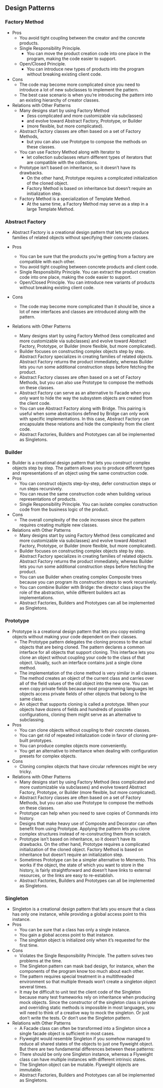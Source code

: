 ## Design Patterns

### Factory Method 
- Pros 
    - You avoid tight coupling between the creator and the concrete products.
    - Single Responsibility Principle. 
        - You can move the product creation code into one place in the program, making the code easier to support.
    - Open/Closed Principle. 
        - You can introduce new types of products into the program without breaking existing client code.
- Cons 
    - The code may become more complicated since you need to introduce a lot of new subclasses to implement the pattern. 
    - The best case scenario is when you’re introducing the pattern into an existing hierarchy of creator classes.
- Relations with Other Patterns
    - Many designs start by using Factory Method 
        - (less complicated and more customizable via subclasses) 
        - and evolve toward Abstract Factory, Prototype, or Builder 
        - (more flexible, but more complicated).
    - Abstract Factory classes are often based on a set of Factory Methods, 
        - but you can also use Prototype to compose the methods on these classes.
    - You can use Factory Method along with Iterator to 
        - let collection subclasses return different types of iterators that are compatible with the collections.
    - Prototype isn’t based on inheritance, so it doesn’t have its drawbacks. 
        - On the other hand, Prototype requires a complicated initialization of the cloned object. 
        - Factory Method is based on inheritance but doesn’t require an initialization step.
    - Factory Method is a specialization of Template Method. 
        - At the same time, a Factory Method may serve as a step in a large Template Method.    

### Abstract Factory
- Abstract Factory is a creational design pattern that lets you produce families of related objects without specifying their concrete classes.
- Pros
    - You can be sure that the products you’re getting from a factory are compatible with each other.
    - You avoid tight coupling between concrete products and client code.
    - Single Responsibility Principle. You can extract the product creation code into one place, making the code easier to support.
    - Open/Closed Principle. You can introduce new variants of products without breaking existing client code.
- Cons
    - The code may become more complicated than it should be, since a lot of new interfaces and classes are introduced along with the pattern.
    
- Relations with Other Patterns
    - Many designs start by using Factory Method (less complicated and more customizable via subclasses) and evolve toward Abstract Factory, Prototype, or Builder (more flexible, but more complicated).
    - Builder focuses on constructing complex objects step by step. Abstract Factory specializes in creating families of related objects. Abstract Factory returns the product immediately, whereas Builder lets you run some additional construction steps before fetching the product.
    - Abstract Factory classes are often based on a set of Factory Methods, but you can also use Prototype to compose the methods on these classes.
    - Abstract Factory can serve as an alternative to Facade when you only want to hide the way the subsystem objects are created from the client code.
    - You can use Abstract Factory along with Bridge. This pairing is useful when some abstractions defined by Bridge can only work with specific implementations. In this case, Abstract Factory can encapsulate these relations and hide the complexity from the client code.
    - Abstract Factories, Builders and Prototypes can all be implemented as Singletons.     
    
### Builder 
- Builder is a creational design pattern that lets you construct complex objects step by step. The pattern allows you to produce different types and representations of an object using the same construction code.
- Pros 
    - You can construct objects step-by-step, defer construction steps or run steps recursively.
    - You can reuse the same construction code when building various representations of products.
    - Single Responsibility Principle. You can isolate complex construction code from the business logic of the product.
- Cons 
    - The overall complexity of the code increases since the pattern requires creating multiple new classes.
- Relations with Other Patterns
    - Many designs start by using Factory Method (less complicated and more customizable via subclasses) and evolve toward Abstract Factory, Prototype, or Builder (more flexible, but more complicated).
    - Builder focuses on constructing complex objects step by step. Abstract Factory specializes in creating families of related objects. Abstract Factory returns the product immediately, whereas Builder lets you run some additional construction steps before fetching the product.
    - You can use Builder when creating complex Composite trees because you can program its construction steps to work recursively.
    - You can combine Builder with Bridge: the director class plays the role of the abstraction, while different builders act as implementations.
    - Abstract Factories, Builders and Prototypes can all be implemented as Singletons.

### Prototype
- Prototype is a creational design pattern that lets you copy existing objects without making your code dependent on their classes.
    - The Prototype pattern delegates the cloning process to the actual objects that are being cloned. The pattern declares a common interface for all objects that support cloning. This interface lets you clone an object without coupling your code to the class of that object. Usually, such an interface contains just a single clone method.
    - The implementation of the clone method is very similar in all classes. The method creates an object of the current class and carries over all of the field values of the old object into the new one. You can even copy private fields because most programming languages let objects access private fields of other objects that belong to the same class.
    - An object that supports cloning is called a prototype. When your objects have dozens of fields and hundreds of possible configurations, cloning them might serve as an alternative to subclassing.
- Pros
    - You can clone objects without coupling to their concrete classes.
    - You can get rid of repeated initialization code in favor of cloning pre-built prototypes.
    - You can produce complex objects more conveniently.
    - You get an alternative to inheritance when dealing with configuration presets for complex objects.
- Cons
    - Cloning complex objects that have circular references might be very tricky.
- Relations with Other Patterns
    - Many designs start by using Factory Method (less complicated and more customizable via subclasses) and evolve toward Abstract Factory, Prototype, or Builder (more flexible, but more complicated).
    - Abstract Factory classes are often based on a set of Factory Methods, but you can also use Prototype to compose the methods on these classes.
    - Prototype can help when you need to save copies of Commands into history.
    - Designs that make heavy use of Composite and Decorator can often benefit from using Prototype. Applying the pattern lets you clone complex structures instead of re-constructing them from scratch.
    - Prototype isn’t based on inheritance, so it doesn’t have its drawbacks. On the other hand, Prototype requires a complicated initialization of the cloned object. Factory Method is based on inheritance but doesn’t require an initialization step.
    - Sometimes Prototype can be a simpler alternative to Memento. This works if the object, the state of which you want to store in the history, is fairly straightforward and doesn’t have links to external resources, or the links are easy to re-establish.
    - Abstract Factories, Builders and Prototypes can all be implemented as Singletons.
    
### Singleton
- Singleton is a creational design pattern that lets you ensure that a class has only one instance, while providing a global access point to this instance.
- Pros
    - You can be sure that a class has only a single instance.
    - You gain a global access point to that instance.
    - The singleton object is initialized only when it’s requested for the first time.                   
- Cons
    - Violates the Single Responsibility Principle. The pattern solves two problems at the time.
    - The Singleton pattern can mask bad design, for instance, when the components of the program know too much about each other.
    - The pattern requires special treatment in a multithreaded environment so that multiple threads won’t create a singleton object several times.
    - It may be difficult to unit test the client code of the Singleton because many test frameworks rely on inheritance when producing mock objects. Since the constructor of the singleton class is private and overriding static methods is impossible in most languages, you will need to think of a creative way to mock the singleton. Or just don’t write the tests. Or don’t use the Singleton pattern.
- Relations with Other Patterns
    - A Facade class can often be transformed into a Singleton since a single facade object is sufficient in most cases.
    - Flyweight would resemble Singleton if you somehow managed to reduce all shared states of the objects to just one flyweight object. But there are two fundamental differences between these patterns:
    - There should be only one Singleton instance, whereas a Flyweight class can have multiple instances with different intrinsic states.
    - The Singleton object can be mutable. Flyweight objects are immutable.
    - Abstract Factories, Builders and Prototypes can all be implemented as Singletons.